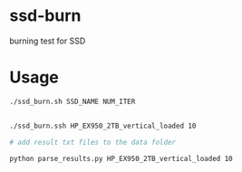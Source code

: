 # ssd-burn
burning test for SSD


Usage
===

```bash
./ssd_burn.sh SSD_NAME NUM_ITER


./ssd_burn.ssh HP_EX950_2TB_vertical_loaded 10

# add result txt files to the data folder

python parse_results.py HP_EX950_2TB_vertical_loaded 10
```

